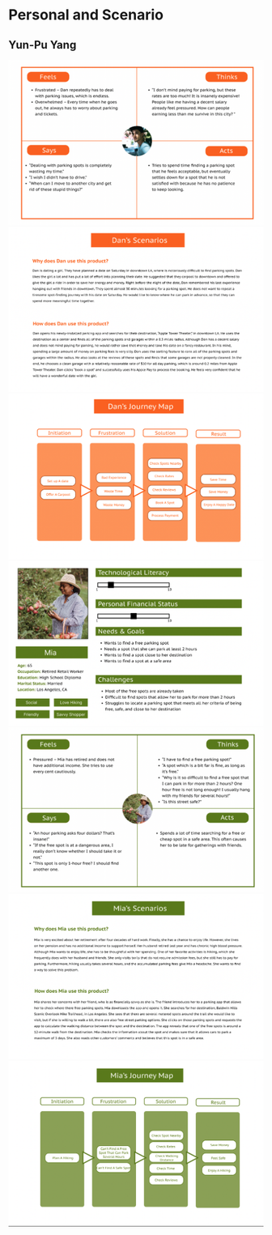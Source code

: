 # Personal and Scenario 
## Yun-Pu Yang 


<img src="Dan's Empathy Map .png">
<img src="Dan's Scenario.png">
<img src="Dan's Journey Map.png">
<img src="Mia's Persona.png">
<img src="Mia's Empathy Map .png">
<img src="Mia's Scenario.png">
<img src="Mia's Journey Map.png">
